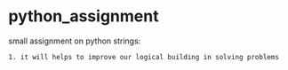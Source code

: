 # python_assignment

small assignment on python strings:

    1. it will helps to improve our logical building in solving problems
    

